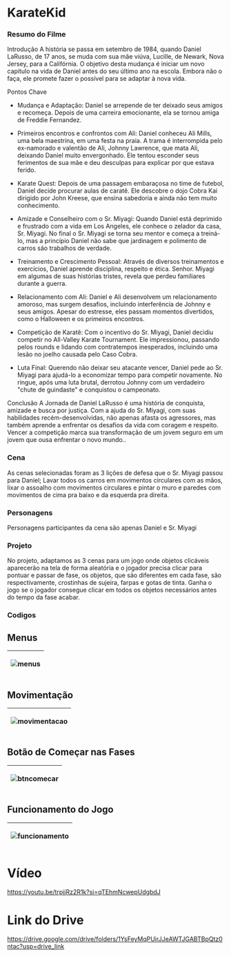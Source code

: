 # KarateKid


### Resumo do Filme

Introdução
A história se passa em setembro de 1984, quando Daniel LaRusso, de 17 anos, se muda com sua mãe viúva, Lucille, de Newark, Nova Jersey, para a Califórnia. O objetivo desta mudança é iniciar um novo capítulo na vida de Daniel antes do seu último ano na escola. Embora não o faça, ele promete fazer o possível para se adaptar à nova vida.

Pontos Chave
- Mudança e Adaptação: Daniel se arrepende de ter deixado seus amigos e recomeça. Depois de uma carreira emocionante, ela se tornou amiga de Freddie Fernandez.

- Primeiros encontros e confrontos com Ali: Daniel conheceu Ali Mills, uma bela maestrina, em uma festa na praia. A trama é interrompida pelo ex-namorado e valentão de Ali, Johnny Lawrence, que mata Ali, deixando Daniel muito envergonhado. Ele tentou esconder seus ferimentos de sua mãe e deu desculpas para explicar por que estava ferido.

- Karate Quest: Depois de uma passagem embaraçosa no time de futebol, Daniel decide procurar aulas de caratê. Ele descobre o dojo Cobra Kai dirigido por John Kreese, que ensina sabedoria e ainda não tem muito conhecimento.

- Amizade e Conselheiro com o Sr. Miyagi: Quando Daniel está deprimido e frustrado com a vida em Los Angeles, ele conhece o zelador da casa, Sr. Miyagi. No final o Sr. Miyagi se torna seu mentor e começa a treiná-lo, mas a princípio Daniel não sabe que jardinagem e polimento de carros são trabalhos de verdade.

- Treinamento e Crescimento Pessoal: Através de diversos treinamentos e exercícios, Daniel aprende disciplina, respeito e ética. Senhor. Miyagi em algumas de suas histórias tristes, revela que perdeu familiares durante a guerra.

- Relacionamento com Ali: Daniel e Ali desenvolvem um relacionamento amoroso, mas surgem desafios, incluindo interferência de Johnny e seus amigos. Apesar do estresse, eles passam momentos divertidos, como o Halloween e os primeiros encontros.

- Competição de Karatê: Com o incentivo do Sr. Miyagi, Daniel decidiu competir no All-Valley Karate Tournament. Ele impressionou, passando pelos rounds e lidando com contratempos inesperados, incluindo uma lesão no joelho causada pelo Caso Cobra.

- Luta Final: Querendo não deixar seu atacante vencer, Daniel pede ao Sr. Miyagi para ajudá-lo a economizar tempo para competir novamente. No ringue, após uma luta brutal, derrotou Johnny com um verdadeiro "chute de guindaste" e conquistou o campeonato.

Conclusão
A Jornada de Daniel LaRusso é uma história de conquista, amizade e busca por justiça. Com a ajuda do Sr. Miyagi, com suas habilidades recém-desenvolvidas, não apenas afasta os agressores, mas também aprende a enfrentar os desafios da vida com coragem e respeito. Vencer a competição marca sua transformação de um jovem seguro em um jovem que ousa enfrentar o novo mundo..


### Cena

As cenas selecionadas foram as 3 lições de defesa que o Sr. Miyagi passou para Daniel; Lavar todos os carros em movimentos circulares com as mãos, lixar o assoalho com movimentos circulares e pintar o muro e paredes com movimentos de cima pra baixo e da esquerda pra direita.


### Personagens

Personagens participantes da cena são apenas Daniel e Sr. Miyagi


### Projeto

No projeto, adaptamos as 3 cenas para um jogo onde objetos clicáveis aparecerão na tela de forma aleatória e o jogador precisa clicar para pontuar e passar de fase, os objetos, que são diferentes em cada fase, são respectivamente, crostinhas de sujeira, farpas e gotas de tinta.
Ganha o jogo se o jogador consegue clicar em todos os objetos necessários antes do tempo da fase acabar.

### Codigos

## Menus

<table>
<thead>
<th>

 ![menus](https://github.com/user-attachments/assets/1bfa0fcf-b7f7-472f-ab1c-b9961990d6f0)


</th>
</thead>
</table>


## Movimentação

<table>
<thead>
<th>

 ![movimentacao](https://github.com/user-attachments/assets/72923e00-75ba-4b02-af89-f0d92de6cb7c)


</th>
</thead>
</table>

## Botão de Começar nas Fases

<table>
<thead>
<th>

 ![btncomecar](https://github.com/user-attachments/assets/71344b06-a6f6-4bf7-9537-4df0df752adc)


</th>
</thead>
</table>

## Funcionamento do Jogo

<table>
<thead>
<th>

 ![funcionamento](https://github.com/user-attachments/assets/906fe483-fd0b-4a9a-917d-a2236917bbb9)


</th>
</thead>
</table>

# Vídeo
https://youtu.be/trpjjRz2R1k?si=qTEhmNcwepUdgbdJ

# Link do Drive
https://drive.google.com/drive/folders/1YsFeyMqPUirJJeAWTJGABTBpQtz0ntac?usp=drive_link
